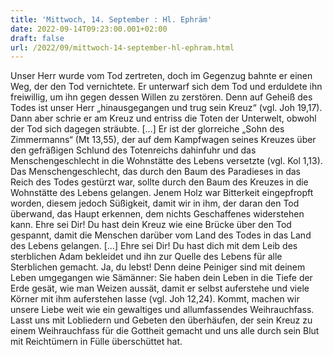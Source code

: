 ```yaml
---
title: 'Mittwoch, 14. September : Hl. Ephräm'
date: 2022-09-14T09:23:00.001+02:00
draft: false
url: /2022/09/mittwoch-14-september-hl-ephram.html
---
```


Unser Herr wurde vom Tod zertreten, doch im Gegenzug bahnte er einen Weg, der den Tod vernichtete. Er unterwarf sich dem Tod und erduldete ihn freiwillig, um ihn gegen dessen Willen zu zerstören. Denn auf Geheiß des Todes ist unser Herr „hinausgegangen und trug sein Kreuz“ (vgl. Joh 19,17). Dann aber schrie er am Kreuz und entriss die Toten der Unterwelt, obwohl der Tod sich dagegen sträubte. \[…\] Er ist der glorreiche „Sohn des Zimmermanns“ (Mt 13,55), der auf dem Kampfwagen seines Kreuzes über den gefräßigen Schlund des Totenreichs dahinfuhr und das Menschengeschlecht in die Wohnstätte des Lebens versetzte (vgl. Kol 1,13). Das Menschengeschlecht, das durch den Baum des Paradieses in das Reich des Todes gestürzt war, sollte durch den Baum des Kreuzes in die Wohnstätte des Lebens gelangen. Jenem Holz war Bitterkeit eingepfropft worden, diesem jedoch Süßigkeit, damit wir in ihm, der daran den Tod überwand, das Haupt erkennen, dem nichts Geschaffenes widerstehen kann. Ehre sei Dir! Du hast dein Kreuz wie eine Brücke über den Tod gespannt, damit die Menschen darüber vom Land des Todes in das Land des Lebens gelangen. \[…\] Ehre sei Dir! Du hast dich mit dem Leib des sterblichen Adam bekleidet und ihn zur Quelle des Lebens für alle Sterblichen gemacht. Ja, du lebst! Denn deine Peiniger sind mit deinem Leben umgegangen wie Sämänner: Sie haben dein Leben in die Tiefe der Erde gesät, wie man Weizen aussät, damit er selbst auferstehe und viele Körner mit ihm auferstehen lasse (vgl. Joh 12,24). Kommt, machen wir unsere Liebe weit wie ein gewaltiges und allumfassendes Weihrauchfass. Lasst uns mit Lobliedern und Gebeten den überhäufen, der sein Kreuz zu einem Weihrauchfass für die Gottheit gemacht und uns alle durch sein Blut mit Reichtümern in Fülle überschüttet hat.